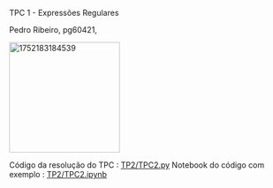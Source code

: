 TPC 1 - Expressões Regulares

Pedro Ribeiro, pg60421, 

<img width="200" height="200" alt="1752183184539" src="https://github.com/user-attachments/assets/c0382365-4f1f-48fb-9f94-c1e56fafa0c3" />

Código da resolução do TPC : [TP2/TPC2.py](https://github.com/T0unny/PLC2025/blob/main/TP2/TPC2.py)
Notebook do código com exemplo : [TP2/TPC2.ipynb](https://github.com/T0unny/PLC2025/blob/main/TP2/TPC2.ipynb)  
